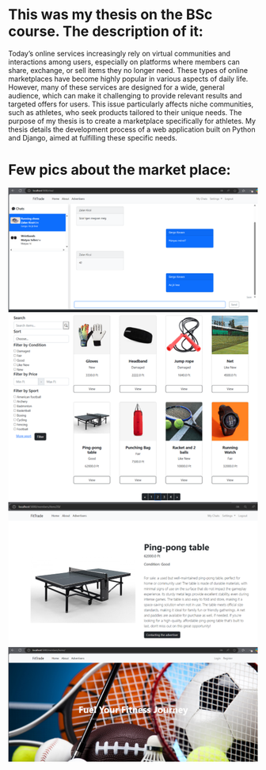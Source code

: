 # This was my thesis on the BSc course. The description of it:

Today’s online services increasingly rely on virtual communities and interactions among users, especially on platforms where members can share, exchange, or sell items they no longer need. These types of online marketplaces have become highly popular in various aspects of daily life. 
However, many of these services are designed for a wide, general audience, which can make it challenging to provide relevant results and targeted offers for users. This issue particularly affects niche communities, such as athletes, who seek products tailored to their unique needs.
The purpose of my thesis is to create a marketplace specifically for athletes. My thesis details the development process of a web application built on Python and Django, aimed at fulfilling these specific needs.

# Few pics about the market place:
![](chat.png)
![](home.png)
![](details.png)
![](header.png)
